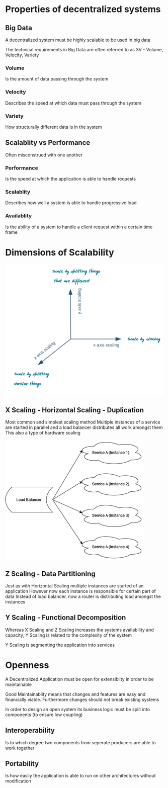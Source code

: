 # Properties of decentralized systems

## Big Data
A decentralized system must be highly scalable to be used in big data

The technical requirements in Big Data are often referred to as 3V - Volume, Velocity, Variety

### Volume
Is the amount of data passing through the system

### Velocity
Describes the speed at which data must pass through the system

### Variety
How structurally different data is in the system

## Scalablity vs Performance
Often misconstrued with one another

### Performance
Is the speed at which the application is able to handle requests

### Scalablity
Describes how well a system is able to handle progressive load

### Availablity
Is the ability of a system to handle a client request within a certain time frame


# Dimensions of Scalability
![3D Scaling](../diagrams/scaling3d.png)


## X Scaling - Horizontal Scaling - Duplication
Most common and simplest scaling method
Multiple instances of a service are started in parallel and a load balancer distributes all work amongst them
This also a type of hardware scaling

![Horizontal Scaling](../diagrams/horizontal_scaling.png)

## Z Scaling - Data Partitioning
Just as with Horizontal Scaling multiple instances are started of an application
However now each instance is responsible for certain part of data
Instead of load balancer, now a router is distributing load amongst the instances

## Y Scaling - Functional Decomposition
Whereas X Scaling and Z Scaling increases the systems availability and capacity, Y Scaling is related to the complexity of the system

Y Scaling is segmenting the application into services

# Openness
A Decentralized Application must be open for extensiblity in order to be maintainable

Good Maintainablity means that changes and features are easy and financially viable. Furthermore changes should not break existing systems

In order to design an open system its business logic must be split into components (to ensure low coupling)

## Interoperability
Is to which degree two components from seperate producers are able to work together

## Portability
Is how easily the application is able to run on other architectures without modification